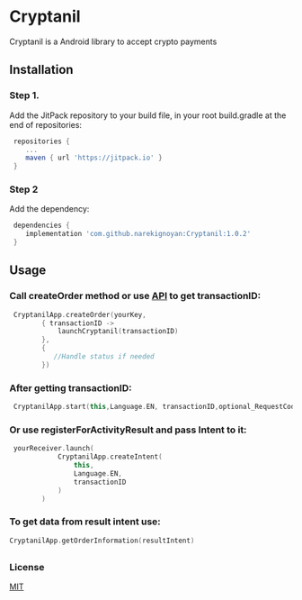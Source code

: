 #  Cryptanil

Cryptanil is a Android library to accept crypto payments

## Installation

### Step 1.
Add the JitPack repository to your build file, in your root build.gradle at the end of repositories:

```gradle
 repositories {
    ...
    maven { url 'https://jitpack.io' } 
 }     
```

### Step 2
Add the dependency:

```gradle
 dependencies { 
    implementation 'com.github.narekignoyan:Cryptanil:1.0.2' 
 }
```
##

## Usage

### Call createOrder method or use [API](https://documenter.getpostman.com/view/6681805/2s8YzXwgGb#261c5b7a-f5d7-4288-848e-69766e1491cb) to get transactionID:
 
```kotlin
 CryptanilApp.createOrder(yourKey, 
        { transactionID ->
            launchCryptanil(transactionID)
        },
        {
           //Handle status if needed
        })
```

### After getting transactionID:
```kotlin
 CryptanilApp.start(this,Language.EN, transactionID,optional_RequestCode)
```

### Or use registerForActivityResult and pass Intent to it:
```kotlin
 yourReceiver.launch(
            CryptanilApp.createIntent(
                this,
                Language.EN,
                transactionID
            )
        )
```

### To get data from result intent use:
```kotlin
CryptanilApp.getOrderInformation(resultIntent)
```
##
### License

[MIT](https://choosealicense.com/licenses/mit/)
